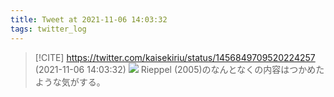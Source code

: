 ```yaml
---
title: Tweet at 2021-11-06 14:03:32
tags: twitter_log
---
```


> [!CITE] https://twitter.com/kaisekiriu/status/1456849709520224257 (2021-11-06 14:03:32)
> ![](https://twitter.com/kaisekiriu/status/1456849709520224257)
> Rieppel (2005)のなんとなくの内容はつかめたような気がする。
